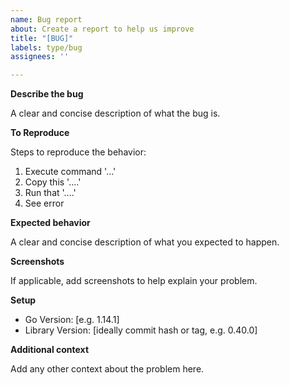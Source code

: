 ```yaml
---
name: Bug report
about: Create a report to help us improve
title: "[BUG]"
labels: type/bug
assignees: ''

---
```


**Describe the bug**

A clear and concise description of what the bug is.

**To Reproduce**

Steps to reproduce the behavior:
1. Execute command '...'
2. Copy this '....'
3. Run that '....'
4. See error

**Expected behavior**

A clear and concise description of what you expected to happen.

**Screenshots**

If applicable, add screenshots to help explain your problem.

**Setup**

 - Go Version: [e.g. 1.14.1]
 - Library Version: [ideally commit hash or tag, e.g. 0.40.0]

**Additional context**

Add any other context about the problem here.
